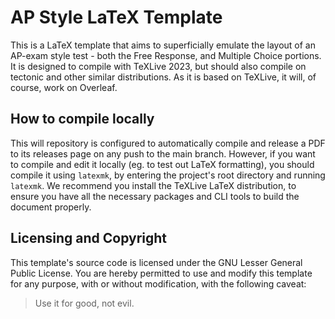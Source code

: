 # AP Style LaTeX Template

This is a LaTeX template that aims to superficially emulate the layout of an AP-exam style test - both the Free
Response, and Multiple Choice portions. It is designed to compile with TeXLive 2023, but should also compile
on tectonic and other similar distributions. As it is based on TeXLive, it will, of course, work on Overleaf.

## How to compile locally

This will repository is configured to automatically compile and release a PDF to its releases page on any push to the main branch. However, if you
want to compile and edit it locally (eg. to test out LaTeX formatting), you should compile it using `latexmk`, by entering the project's root directory
and running `latexmk`. We recommend you install the TeXLive LaTeX distribution, to ensure you have all the necessary packages and CLI tools to build the
document properly.

## Licensing and Copyright

This template's source code is licensed under the GNU Lesser General Public License. You are hereby permitted to use and modify this template for any purpose,
with or without modification, with the following caveat:

> Use it for good, not evil.
